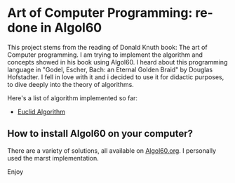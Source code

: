 # Art of Computer Programming: re-done in Algol60
This project stems from the reading of Donald Knuth book: The art of Computer programming.
I am trying to implement the algorithm and concepts showed in his book using Algol60.
I heard about this programming language in "Godel, Escher, Bach: an Eternal Golden Braid" by Douglas Hofstadter.
I fell in love with it and i decided to use it for didactic purposes, to dive deeply into the theory of algorithms.

Here's a list of algorithm implemented so far:

* [Euclid Algorithm](euclid_algorithm)

## How to install Algol60 on your computer? ##

There are a variety of solutions, all available on [Algol60.org](http://www.algol60.org/3translators.htm).
I personally used the marst implementation. 

Enjoy



